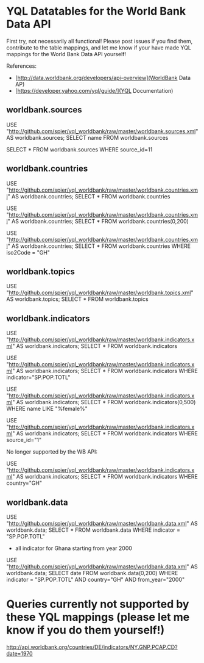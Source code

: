 # YQL Datatables for the World Bank Data API

First try, not necessarily all functional!
Please post issues if you find them, contribute to the table mappings, and let me know if your have made YQL mappings for the World Bank Data API yourself!

References:

* [http://data.worldbank.org/developers/api-overview](WorldBank Data AP)
* [https://developer.yahoo.com/yql/guide/](YQL Documentation)

## worldbank.sources
USE "http://github.com/spier/yql_worldbank/raw/master/worldbank.sources.xml" AS worldbank.sources; 
SELECT name FROM worldbank.sources

SELECT * FROM worldbank.sources WHERE source_id=11

## worldbank.countries

USE "http://github.com/spier/yql_worldbank/raw/master/worldbank.countries.xml" AS worldbank.countries; 
SELECT * FROM worldbank.countries

USE "http://github.com/spier/yql_worldbank/raw/master/worldbank.countries.xml" AS worldbank.countries; 
SELECT * FROM worldbank.countries(0,200)

USE "http://github.com/spier/yql_worldbank/raw/master/worldbank.countries.xml" AS worldbank.countries; 
SELECT * FROM worldbank.countries WHERE iso2Code = "GH"

## worldbank.topics

USE "http://github.com/spier/yql_worldbank/raw/master/worldbank.topics.xml" AS worldbank.topics; 
SELECT * FROM worldbank.topics

## worldbank.indicators

USE "http://github.com/spier/yql_worldbank/raw/master/worldbank.indicators.xml" AS worldbank.indicators; 
SELECT * FROM worldbank.indicators

USE "http://github.com/spier/yql_worldbank/raw/master/worldbank.indicators.xml" AS worldbank.indicators; 
SELECT * FROM worldbank.indicators WHERE indicator="SP.POP.TOTL"

USE "http://github.com/spier/yql_worldbank/raw/master/worldbank.indicators.xml" AS worldbank.indicators; 
SELECT * FROM worldbank.indicators(0,500) WHERE name LIKE "%female%"

USE "http://github.com/spier/yql_worldbank/raw/master/worldbank.indicators.xml" AS worldbank.indicators; 
SELECT * FROM worldbank.indicators WHERE source_id="1"

No longer supported by the WB API:

USE "http://github.com/spier/yql_worldbank/raw/master/worldbank.indicators.xml" AS worldbank.indicators; 
SELECT * FROM worldbank.indicators WHERE country="GH"

## worldbank.data

USE "http://github.com/spier/yql_worldbank/raw/master/worldbank.data.xml" AS worldbank.data; 
SELECT * FROM worldbank.data WHERE indicator = "SP.POP.TOTL"

* all indicator for Ghana starting from year 2000

USE "http://github.com/spier/yql_worldbank/raw/master/worldbank.data.xml" AS worldbank.data; 
SELECT date FROM worldbank.data(0,200) WHERE indicator = "SP.POP.TOTL" AND country="GH" AND from_year="2000"


# Queries currently not supported by these YQL mappings (please let me know if you do them yourself!)
http://api.worldbank.org/countries/DE/indicators/NY.GNP.PCAP.CD?date=1970



